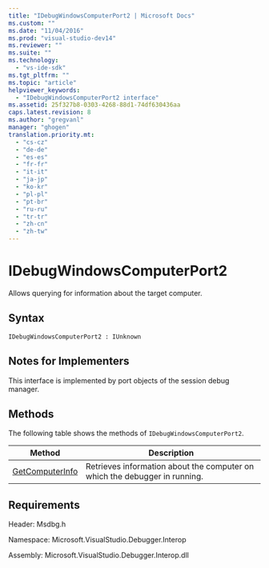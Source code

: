 ```yaml
---
title: "IDebugWindowsComputerPort2 | Microsoft Docs"
ms.custom: ""
ms.date: "11/04/2016"
ms.prod: "visual-studio-dev14"
ms.reviewer: ""
ms.suite: ""
ms.technology: 
  - "vs-ide-sdk"
ms.tgt_pltfrm: ""
ms.topic: "article"
helpviewer_keywords: 
  - "IDebugWindowsComputerPort2 interface"
ms.assetid: 25f327b8-0303-4268-88d1-74df630436aa
caps.latest.revision: 8
ms.author: "gregvanl"
manager: "ghogen"
translation.priority.mt: 
  - "cs-cz"
  - "de-de"
  - "es-es"
  - "fr-fr"
  - "it-it"
  - "ja-jp"
  - "ko-kr"
  - "pl-pl"
  - "pt-br"
  - "ru-ru"
  - "tr-tr"
  - "zh-cn"
  - "zh-tw"
---
```

# IDebugWindowsComputerPort2
Allows querying for information about the target computer.  
  
## Syntax  
  
```  
IDebugWindowsComputerPort2 : IUnknown  
```  
  
## Notes for Implementers  
 This interface is implemented by port objects of the session debug manager.  
  
## Methods  
 The following table shows the methods of `IDebugWindowsComputerPort2`.  
  
|Method|Description|  
|------------|-----------------|  
|[GetComputerInfo](../../../extensibility/debugger/reference/idebugwindowscomputerport2-getcomputerinfo.md)|Retrieves information about the computer on which the debugger in running.|  
  
## Requirements  
 Header: Msdbg.h  
  
 Namespace: Microsoft.VisualStudio.Debugger.Interop  
  
 Assembly: Microsoft.VisualStudio.Debugger.Interop.dll